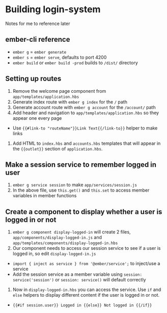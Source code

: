 # Building login-system

Notes for me to reference later

## ember-cli reference

- `ember g` = `ember generate`
- `ember s` = `ember serve`, defaults to port 4200
- `ember build` or `ember build -prod` builds to `/dist/` directory

## Setting up routes

1. Remove the welcome page component from `app/templates/application.hbs`
1. Generate index route with `ember g index` for the `/` path
1. Generate account route with `ember g account` for the `/account/` path
1. Add header and navigation to `app/templates/application.hbs` so they appear
one every page
  - Use `{{#link-to "routeName"}}Link Text{{/link-to}}` helper to make links
1. Add HTML to `index.hbs` and `accounts.hbs` templates that will appear in the
`{{outlet}}` section of `application.hbs`.

## Make a session service to remember logged in user

1. `ember g service session` to make `app/services/session.js`
1. In the above file, use `this.get()` and `this.set` to access member
variables in member functions

## Create a component to display whether a user is logged in or not

1. `ember g component display-logged-in` will create 2 files,
`app/components/display-logged-in.js` and
`app/templates/components/display-logged-in.hbs`
1. Our component needs to access our session service to see if a user is
logged in, so edit `display-logged-in.js`
  - `import { inject as service } from '@ember/service';` to inject/use a
  service
  - Add the session service as a member variable using
  `session: service('session')` or  `session: service()` will default correctly
1. Now in `display-logged-in.hbs` you can access the service. Use `if` and
`else` helpers to display different content if the user is logged in or not.
  - `{{#if session.user}} Logged in {{else}} Not logged in {{/if}}`
